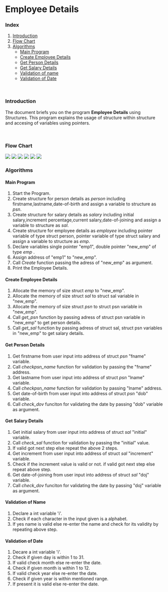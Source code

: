# Employee Details

<h3>Index</h3>
<ol>
<li><a href="#Introduction">Introduction</a></li>
<li><a href="#Flowchart">Flow Chart</a></li>
<li><a href="#algorithm">Algorithms</a>
  <ul>
    <li><a href="#main">Main Program</a></li>
     <li><a href="#create">Create Employee Details</a></li>
     <li><a href="#getpsn">Get Person Details</a></li>
     <li><a href="#getsal">Get Salary Details</a></li>
     <li><a href="#valname">Validation of name</a></li>
     <li><a href="#valdate">Validation of Date</a></li>
    </ul>
  </li>
    </ol><br>

<h3 id="Introduction">Introduction</h3>
<p>The document briefs you on the program <b>Employee Details</b> using Structures. This program explains the usage of structure within structure and accesing of variables using pointers.</p><br>

<h3 id="Flowchart">Flow Chart</h3>
<img src="https://github.com/Ramya9401/Structure_github.io/blob/master/structures%20flowchart_page-0001.jpg" >
<img src="https://github.com/Ramya9401/Structure_github.io/blob/master/structures%20flowchart_page-0002.jpg" >
<img src="https://github.com/Ramya9401/Structure_github.io/blob/master/structures%20flowchart_page-0003.jpg" >
<img src="https://github.com/Ramya9401/Structure_github.io/blob/master/structures%20flowchart_page-0004.jpg" >
<img src="https://github.com/Ramya9401/Structure_github.io/blob/master/structures%20flowchart_page-0005.jpg" >
<img src="https://github.com/Ramya9401/Structure_github.io/blob/master/structures%20flowchart_page-0006.jpg" >
<br>
<h3 id="algorithm">Algorithms</h3>
<h4 id="main">Main Program</h4>
<ol>
<li>Start the Program.</li>
<li>Create structure for person details as <i>person</i> including firstname,lastname,date-of-birth and assign a variable to structure as <i>psn</i>.</li>
<li>Create structure for salary details as <i>salary</i> including initial salary,increment percentage,current salary,date-of-joining and assign a variable to structure as <i>sal</i>.</li>
<li>Create structure for employee details as <i>employee</i> including pointer variable of type struct person, pointer variable of type struct salary and assign a variable to structure as <i>emp</i>.</li>
<li>Declare variables single pointer "emp1", double pointer "new_emp" of type <i>emp</i> .</li>
<li>Assign address of "emp1" to "new_emp".</li>
<li>Call <i>Create</i> function passing the adress of "new_emp" as argument.</li>
<li>Print the Employee Details.</li>
</ol>

<h4 id="create">Create Employee Details</h4>
<ol>
<li>Allocate the memory of size struct <i>emp</i> to "new_emp".</li>
<li>Allocate the memory of size struct <i>sal</i> to struct sal variable in "new_emp".</li>
<li>Allocate the memory of size struct <i>psn</i> to struct psn variable in "new_emp".</li>
<li>Call <i>get_psn</i> function by passing adress of struct psn variable in "new_emp" to get person details. </li>
  <li>Call <i>get_sal</i> function by passing adress of struct sal, struct psn variables in "new_emp" to get salary details. </li>
</ol>

<h4 id="getpsn">Get Person Details</h4>
<ol>
  <li>Get firstname from user input into address of struct <i>psn</i> "fname" variable.</li>
  <li>Call <i>checkpsn_name</i> function for validation by passing the "fname" address.</li>
  <li>Get lastname from user input into address of struct <i>psn</i> "lname" variable.</li>
  <li>Call <i>checkpsn_name</i> function for validation by passing "lname" address.</li>
  <li>Get date-of-birth from user input into address of struct <i>psn</i> "dob" variable.</li>
  <li>Call <i>check_dov</i> funciton for validating the date by passing "dob" variable as argument. </li>
</ol>

<h4 id="getsal">Get Salary Details</h4>
<ol>
  <li>Get initial salary from user input into address of struct <i>sal</i> "initial" variable.</li>
  <li>Call <i>check_sal</i> function for validation by passing the "initial" value.</li>
  <li>If valid got next step else repeat the above 2 steps.</li>
  <li>Get increment from user input into address of struct <i>sal</i> "increment" variable.</li>
  <li>Check if the increment value is valid or not. if valid got next step else repeat above step.</li>
  <li>Get date-of-joining from user input into address of struct <i>sal</i> "doj" variable.</li>
  <li>Call <i>check_dov</i> funciton for validating the date by passing "doj" variable as argument. </li>
</ol>

<h4 id="valname">Validation of Name</h4>
<ol>
  <li>Declare a int variable 'i'.</li>
  <li>Check if each character in the input given is a alphabet.</li>
  <li>If yes name is valid else re-enter the name and check for its validity by repeating above step.</li>
</ol>


<h4 id="valdate">Validation of Date</h4>
<ol>
  <li>Decare a int variable 'i'.</li>
  <li>Check if given day is within 1 to 31.</li>
  <li>If valid check month else re-enter the date.</li>
  <li>Check if given month is within 1 to 12. </li>
  <li>If valid check year else re-enter the date.</li>
   <li>Check if given year is within mentioned range. </li>
  <li>If present it is valid else re-enter the date.</li>
</ol>




